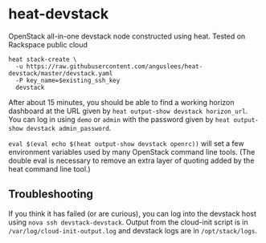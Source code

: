 heat-devstack
=============

OpenStack all-in-one devstack node constructed using heat.  Tested on
Rackspace public cloud

```
heat stack-create \
  -u https://raw.githubusercontent.com/anguslees/heat-devstack/master/devstack.yaml
  -P key_name=$existing_ssh_key
  devstack
```

After about 15 minutes, you should be able to find a working horizon
dashboard at the URL given by `heat output-show devstack horizon_url`.
You can log in using `demo` or `admin` with the password given by
`heat output-show devstack admin_password`.

`eval $(eval echo $(heat output-show devstack openrc))` will set a few
environment variables used by many OpenStack command line tools.  (The
double eval is necessary to remove an extra layer of quoting added by
the heat command line tool.)

Troubleshooting
---------------

If you think it has failed (or are curious), you can log into the
devstack host using `nova ssh devstack-devstack`.  Output from the
cloud-init script is in `/var/log/cloud-init-output.log` and devstack
logs are in `/opt/stack/logs`.
